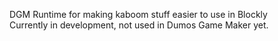 DGM Runtime for making kaboom stuff easier to use in Blockly<br />
Currently in development, not used in Dumos Game Maker yet.<br />
